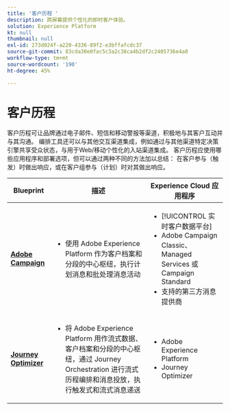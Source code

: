 ```yaml
---
title: '客户历程 '
description: 跨屏幕提供个性化的即时客户体验。
solution: Experience Platform
kt: null
thumbnail: null
exl-id: 273d024f-a220-4336-89f2-e3bffafcdc37
source-git-commit: 83cda30e0fac5c3a2c38ca4b2df2c2405736e4a0
workflow-type: tm+mt
source-wordcount: '190'
ht-degree: 45%

---
```


# 客户历程

客户历程可让品牌通过电子邮件、短信和移动警报等渠道，积极地与其客户互动并与其沟通。 编排工具还可以与其他交互渠道集成，例如通过与其他渠道特定决策引擎共享受众状态，与用于Web/移动个性化的入站渠道集成。 客户历程应使用哪些应用程序和部署选项，但可以通过两种不同的方法加以总结： 在客户参与（触发）时做出响应，或在客户组参与（计划）时对其做出响应。

| Blueprint | 描述 | Experience Cloud 应用程序 |
|---|---|---|
| **[Adobe Campaign](batch-messaging.md)** | <ul><li>使用 Adobe Experience Platform 作为客户档案和分段的中心枢纽，执行计划消息和批处理消息活动</li></ul> | <ul><li>[!UICONTROL 实时客户数据平台]</li><li>Adobe Campaign Classic、Managed Services 或 Campaign Standard</li><li>支持的第三方消息提供商</li></ul> |
| **[Journey Optimizer](journey-optimizer.md)** | <ul><li>将 Adobe Experience Platform 用作流式数据、客户档案和分段的中心枢纽，通过 Journey Orchestration 进行流式历程编排和消息投放，执行触发式和流式消息递送</li></ul> | <ul><li>Adobe Experience Platform</li><li>Journey Optimizer</li></ul> |